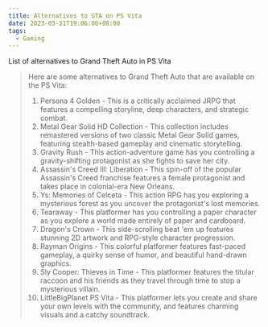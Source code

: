 ```yaml
---
title: Alternatives to GTA on PS Vita
date: 2023-03-31T19:06:00+08:00
tags:
  - Gaming
---
```

List of alternatives to Grand Theft Auto in PS Vita

> Here are some alternatives to Grand Theft Auto that are available on the PS Vita:
> 
> 1. Persona 4 Golden - This is a critically acclaimed JRPG that features a compelling storyline, deep characters, and strategic combat.
> 2. Metal Gear Solid HD Collection - This collection includes remastered versions of two classic Metal Gear Solid games, featuring stealth-based gameplay and cinematic storytelling.
> 3. Gravity Rush - This action-adventure game has you controlling a gravity-shifting protagonist as she fights to save her city.
> 4. Assassin's Creed III: Liberation - This spin-off of the popular Assassin's Creed franchise features a female protagonist and takes place in colonial-era New Orleans.
> 5. Ys: Memories of Celceta - This action RPG has you exploring a mysterious forest as you uncover the protagonist's lost memories.
> 6. Tearaway - This platformer has you controlling a paper character as you explore a world made entirely of paper and cardboard.
> 7. Dragon's Crown - This side-scrolling beat 'em up features stunning 2D artwork and RPG-style character progression.
> 8. Rayman Origins - This colorful platformer features fast-paced gameplay, a quirky sense of humor, and beautiful hand-drawn graphics.
> 9. Sly Cooper: Thieves in Time - This platformer features the titular raccoon and his friends as they travel through time to stop a mysterious villain.
> 10. LittleBigPlanet PS Vita - This platformer lets you create and share your own levels with the community, and features charming visuals and a catchy soundtrack.